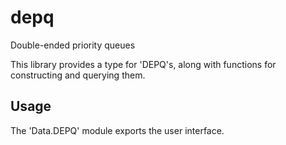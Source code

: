# depq

Double-ended priority queues

This library provides a type for 'DEPQ's, along with functions for constructing and querying them. 

## Usage

The 'Data.DEPQ' module exports the user interface.

